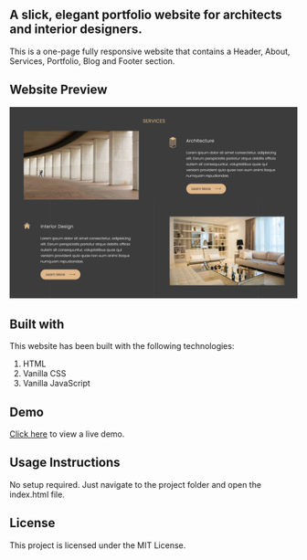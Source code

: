 ## A slick, elegant portfolio website for architects and interior designers.

This is a one-page fully responsive website that contains a Header, About, Services,
Portfolio, Blog and Footer section.

## Website Preview

![preview](preview.png)

## Built with

This website has been built with the following technologies:

1. HTML
2. Vanilla CSS
3. Vanilla JavaScript

## Demo

[Click here](https://deepug9787.github.io/architect-portfolio-website/) to view a live demo.

## Usage Instructions

No setup required. Just navigate to the project folder and open the index.html file.

## License

This project is licensed under the MIT License.
